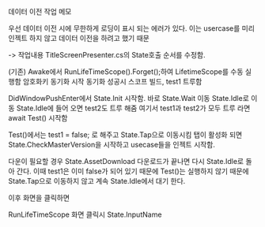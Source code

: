데이터 이전 작업 메모

우선 데이터 이전 시에 무한하게 로딩이 표시 되는 에러가 있다.
이는 usercase를 미리 인젝트 하지 않고 데이터 이전을 하려고 했기 때문

-> 작업내용
TitleScreenPresenter.cs의 State호출 순서를 수정함.

(기존)
Awake에서 RunLifeTimeScope().Forget();하여 LifetimeScope를 수동 실행함
암호화키 동기화 시작
동기화 성공시 스코프 빌드, test1 트루함

DidWindowPushEnter에서 State.Init 시작함.
바로 State.Wait 이동
State.Idle로 이동
State.Idle에 들어 오면 test2도 트루 해줌
여기서 test1과 test2가 모두 트루 라면 await Test() 시작함

Test()에서는 test1 = false; 로 해주고
State.Tap으로 이동시킴
탭이 활성화 되면 State.CheckMasterVersion을 시작하고 usecase들을 인젝트 시작함.

다운이 필요할 경우 State.AssetDownload 다운로드가 끝나면 다시 State.Idle로 돌아 간다.
이때 test1은 이미 false가 되어 있기 때문에 Test()는 실행하지 않기 때문에 State.Tap으로 이동하지 않고 계속 State.Idle에서 대기 한다.

이후 화면을 클릭하면 


RunLifeTimeScope
화면 클릭시 State.InputName